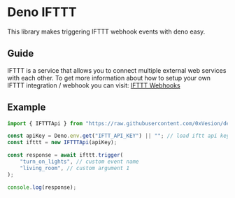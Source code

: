 # Deno IFTTT

This library makes triggering IFTTT webhook events with deno easy.

## Guide

IFTTT is a service that allows you to connect multiple external web services
with each other. To get more information about how to setup your own
IFTTT integration / webhook you can visit: [IFTTT Webhooks](https://ifttt.com/maker_webhooks)

## Example

```ts
import { IFTTTApi } from "https://raw.githubusercontent.com/0xVesion/deno-ifttt/master/mod.ts";

const apiKey = Deno.env.get("IFTT_API_KEY") || ""; // load iftt api key from environment
const ifttt = new IFTTTApi(apiKey);

const response = await ifttt.trigger(
    "turn_on_lights", // custom event name
    "living_room", // custom argument 1
);

console.log(response);
```
